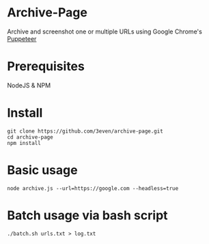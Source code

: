 # Archive-Page
Archive and screenshot one or multiple URLs using Google Chrome's [Puppeteer](https://github.com/GoogleChrome/puppeteer)

# Prerequisites

NodeJS & NPM 

# Install

```
git clone https://github.com/3even/archive-page.git
cd archive-page
npm install
```

# Basic usage

```
node archive.js --url=https://google.com --headless=true
```

# Batch usage via bash script

```
./batch.sh urls.txt > log.txt
```
